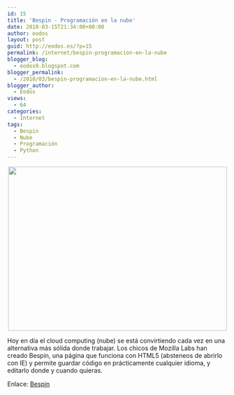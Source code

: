 ```yaml
---
id: 15
title: 'Bespin - Programación en la nube'
date: 2010-03-15T21:34:00+00:00
author: eodos
layout: post
guid: http://eodos.es/?p=15
permalink: /internet/bespin-programacion-en-la-nube
blogger_blog:
  - eodos0.blogspot.com
blogger_permalink:
  - /2010/03/bespin-programacion-en-la-nube.html
blogger_author:
  - Eodos
views:
  - 64
categories:
  - Internet
tags:
  - Bespin
  - Nube
  - Programación
  - Python
---
```

<a href="https://i2.wp.com/www.atmarkit.co.jp/news/200902/16/l_bespin01.png" onblur="try {parent.deselectBloggerImageGracefully();} catch(e) {}" data-rel="lightbox-0" title=""><img style="display: block; margin: 0px auto 10px; text-align: center; cursor: pointer; width: 501px; height: 375px;" src="https://i2.wp.com/www.atmarkit.co.jp/news/200902/16/l_bespin01.png" border="0" alt="" data-recalc-dims="1" /></a>

Hoy en día el cloud computing (nube) se está convirtiendo cada vez en una alternativa más sólida donde trabajar. Los chicos de Mozilla Labs han creado Bespin, una página que funciona con HTML5 (absteneos de abrirlo con IE) y permite guardar código en prácticamente cualquier idioma, y editarlo donde y cuando quieras.

Enlace: [Bespin](https://bespin.mozillalabs.com/)